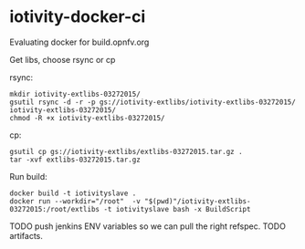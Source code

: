 # iotivity-docker-ci

Evaluating docker for build.opnfv.org

Get libs, choose rsync or cp

rsync:
```
mkdir iotivity-extlibs-03272015/
gsutil rsync -d -r -p gs://iotivity-extlibs/iotivity-extlibs-03272015/ iotivity-extlibs-03272015/
chmod -R +x iotivity-extlibs-03272015/
```

cp:
```
gsutil cp gs://iotivity-extlibs/extlibs-03272015.tar.gz .
tar -xvf extlibs-03272015.tar.gz
```

Run build:
```
docker build -t iotivityslave .
docker run --workdir="/root"  -v "$(pwd)"/iotivity-extlibs-03272015:/root/extlibs -t iotivityslave bash -x BuildScript
```


TODO push jenkins ENV variables so we can pull the right refspec.
TODO artifacts.
